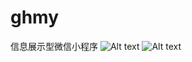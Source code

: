 # ghmy
信息展示型微信小程序
![Alt text](http://otu3tinth.bkt.clouddn.com/ghmy-wechatapp.png)
![Alt text](http://otu3tinth.bkt.clouddn.com/ghmy-wechatapp2.png)

